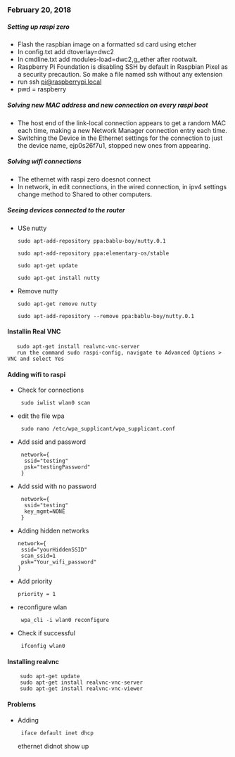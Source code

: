 ### February 20, 2018

##### Setting up raspi zero

  * Flash the raspbian image on a formatted sd card using etcher
  * In config.txt add dtoverlay=dwc2
  * In cmdline.txt add modules-load=dwc2,g_ether after rootwait.
  * Raspberry Pi Foundation is disabling SSH by default in Raspbian Pixel as a security precaution. So make a file named ssh without any extension
  * run ssh pi@raspberrypi.local 
  * pwd = raspberry

##### Solving new MAC address and new connection on every raspi boot

  * The host end of the link-local connection appears to get a random MAC each time, making a new Network Manager connection entry each time. 
  * Switching the Device in the Ethernet settings for the connection to just the device name, ejp0s26f7u1, stopped new ones from appearing.
  
##### Solving wifi connections

  * The ethernet with raspi zero doesnot connect
* In network, in edit connections, in the wired connection, in ipv4 settings change method to Shared to other computers.

##### Seeing devices connected to the router

 * USe nutty
 
       sudo apt-add-repository ppa:bablu-boy/nutty.0.1
       
       sudo apt-add-repository ppa:elementary-os/stable
     
       sudo apt-get update
     
       sudo apt-get install nutty
       
 * Remove nutty
 
       sudo apt-get remove nutty
       
       sudo apt-add-repository --remove ppa:bablu-boy/nutty.0.1 
       
#### Installin Real VNC

       sudo apt-get install realvnc-vnc-server
       run the command sudo raspi-config, navigate to Advanced Options > VNC and select Yes
     
#### Adding wifi to raspi

* Check for connections
       
       sudo iwlist wlan0 scan
       
* edit the file wpa

       sudo nano /etc/wpa_supplicant/wpa_supplicant.conf
       
* Add ssid and password

       network={
        ssid="testing"
        psk="testingPassword"
       }
       
* Add ssid with no password

       network={
        ssid="testing"
        key_mgmt=NONE
       }
       
 * Adding hidden networks
 
       network={
        ssid="yourHiddenSSID"
        scan_ssid=1
        psk="Your_wifi_password"
       }
       
 * Add priority
 
       priority = 1
       
 * reconfigure wlan
 
        wpa_cli -i wlan0 reconfigure
        
 * Check if successful
 
        ifconfig wlan0
        
#### Installing realvnc

		sudo apt-get update
		sudo apt-get install realvnc-vnc-server
		sudo apt-get install realvnc-vnc-viewer
 
#### Problems
 
 * Adding
 		
 		iface default inet dhcp
 		
 	ethernet didnot show up
 
